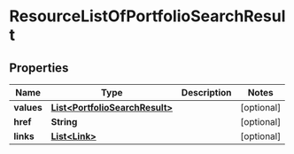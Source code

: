 

# ResourceListOfPortfolioSearchResult

## Properties

Name | Type | Description | Notes
------------ | ------------- | ------------- | -------------
**values** | [**List&lt;PortfolioSearchResult&gt;**](PortfolioSearchResult.md) |  |  [optional]
**href** | **String** |  |  [optional]
**links** | [**List&lt;Link&gt;**](Link.md) |  |  [optional]



